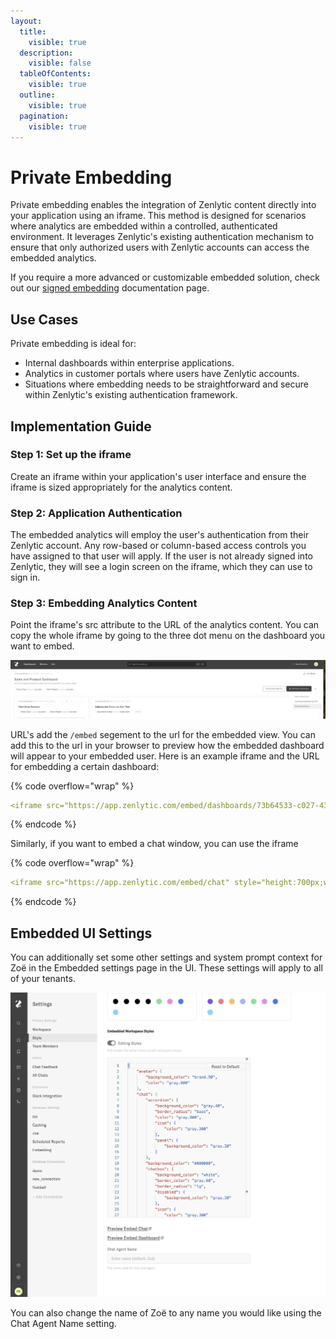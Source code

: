 ```yaml
---
layout:
  title:
    visible: true
  description:
    visible: false
  tableOfContents:
    visible: true
  outline:
    visible: true
  pagination:
    visible: true
---
```


# Private Embedding

Private embedding enables the integration of Zenlytic content directly into your application using an iframe. This method is designed for scenarios where analytics are embedded within a controlled, authenticated environment. It leverages Zenlytic's existing authentication mechanism to ensure that only authorized users with Zenlytic accounts can access the embedded analytics.

If you require a more advanced or customizable embedded solution, check out our [signed embedding](signed_embedding.md) documentation page.

## **Use Cases**

Private embedding is ideal for:

* Internal dashboards within enterprise applications.
* Analytics in customer portals where users have Zenlytic accounts.
* Situations where embedding needs to be straightforward and secure within Zenlytic's existing authentication framework.

## **Implementation Guide**

### Step 1: Set up the iframe

Create an iframe within your application's user interface and ensure the iframe is sized appropriately for the analytics content.

### Step 2: Application Authentication

The embedded analytics will employ the user's authentication from their Zenlytic account. Any row-based or column-based access controls you have assigned to that user will apply. If the user is not already signed into Zenlytic, they will see a login screen on the iframe, which they can use to sign in.

### Step 3: Embedding Analytics Content

Point the iframe's src attribute to the URL of the analytics content. You can copy the whole iframe by going to the three dot menu on the dashboard you want to embed.

![embed-content-menu](../assets/4_embedding/embed-dashboard-menu.png)

URL's add the `/embed` segement to the url for the embedded view. You can add this to the url in your browser to preview how the embedded dashboard will appear to your embedded user. Here is an example iframe and the URL for embedding a certain dashboard:

{% code overflow="wrap" %}
```yaml
<iframe src="https://app.zenlytic.com/embed/dashboards/73b64533-c027-43b8-b8a8-606345212343" style="height:700px;width:100%;border:none;" title="Dashboard" description="Zenlytic Dashboard"></iframe>
```
{% endcode %}

Similarly, if you want to embed a chat window, you can use the iframe

{% code overflow="wrap" %}
```yaml
<iframe src="https://app.zenlytic.com/embed/chat" style="height:700px;width:100%;border:none;" title="Data Chat" description="Zenlytic Chat"></iframe>
```
{% endcode %}

## Embedded UI Settings

You can additionally set some other settings and system prompt context for Zoë in the Embedded settings page in the UI. These settings will apply to all of your tenants.

![embedded-ui-settings](../assets/4_embedding/embedded-ui-settings.png)

You can also change the name of Zoë to any name you would like using the Chat Agent Name setting.
